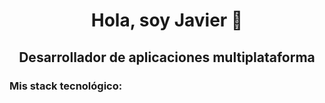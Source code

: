 <h1 align="center">Hola, soy Javier 👋</h1>
<h2 align="center">Desarrollador de aplicaciones multiplataforma</h2>

<h3>Mis stack tecnológico:</h3>



<!--
**JaviARo/JaviARo** is a ✨ _special_ ✨ repository because its `README.md` (this file) appears on your GitHub profile.

Here are some ideas to get you started:

- 🔭 I’m currently working on ...
- 🌱 I’m currently learning ...
- 👯 I’m looking to collaborate on ...
- 🤔 I’m looking for help with ...
- 💬 Ask me about ...
- 📫 How to reach me: ...
- 😄 Pronouns: ...
- ⚡ Fun fact: ...
-->
